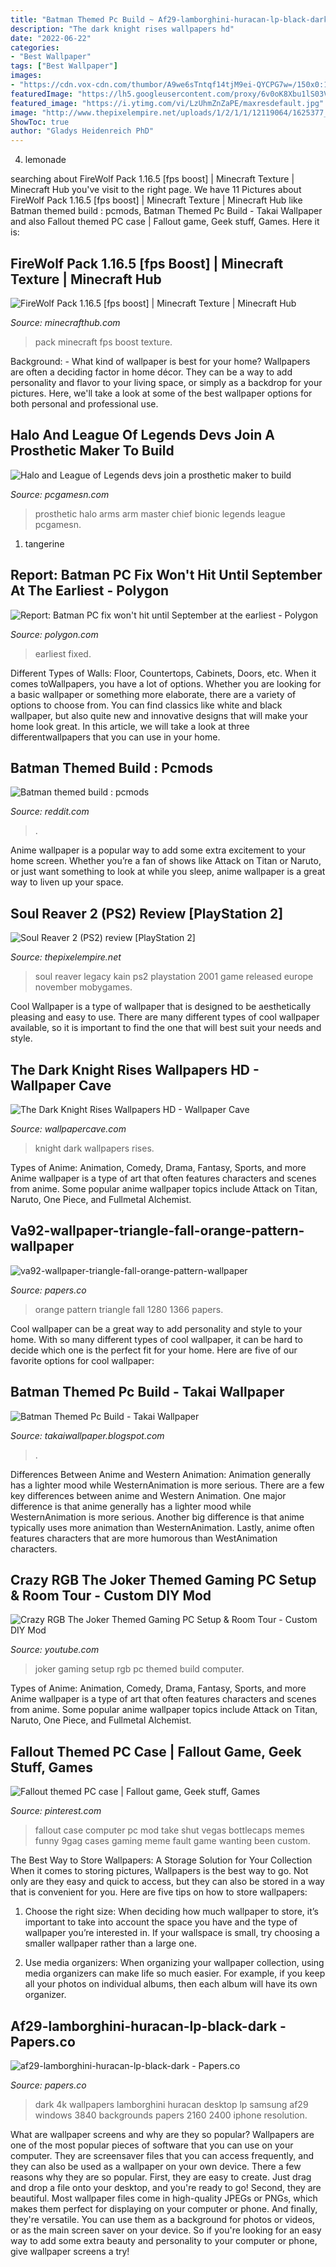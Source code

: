 ```yaml
---
title: "Batman Themed Pc Build ~ Af29-lamborghini-huracan-lp-black-dark"
description: "The dark knight rises wallpapers hd"
date: "2022-06-22"
categories:
- "Best Wallpaper"
tags: ["Best Wallpaper"]
images:
- "https://cdn.vox-cdn.com/thumbor/A9we6sTntqf14tjM9ei-QYCPG7w=/150x0:1770x1080/920x613/filters:focal(150x0:1770x1080)/cdn.vox-cdn.com/uploads/chorus_image/image/46757816/ss_90026e46a995760d53bfa2dc1612b73960c84c94.1920x1080.0.0.jpg"
featuredImage: "https://lh5.googleusercontent.com/proxy/6v0oK8Xbu1lS03V0NdJwu5RaaPGxVmkKUteBS5fjVObdnuXPSUQgmub42uSwzBVSvQhDMlC7Lmg5kbvmI6P9L6fMjMMBVOv0Y5rESsuW6qfubVpFssBbAAer5f2UH7P1ZD768GE=s0-d"
featured_image: "https://i.ytimg.com/vi/LzUhmZnZaPE/maxresdefault.jpg"
image: "http://www.thepixelempire.net/uploads/1/2/1/1/12119064/1625377_orig.jpg"
ShowToc: true
author: "Gladys Heidenreich PhD"
---
```



4. lemonade 

	

		
searching about FireWolf Pack 1.16.5 [fps boost] | Minecraft Texture | Minecraft Hub you've visit to the right page. We have 11 Pictures about FireWolf Pack 1.16.5 [fps boost] | Minecraft Texture | Minecraft Hub like Batman themed build : pcmods, Batman Themed Pc Build - Takai Wallpaper and also Fallout themed PC case | Fallout game, Geek stuff, Games. Here it is:
		
    
## FireWolf Pack 1.16.5 [fps Boost] | Minecraft Texture | Minecraft Hub

<img loading=lazy src="http://minecrafthub.com/image/share/55237_600ca6c2867e3.png" onerror="this.onerror=null;this.src='https://tse1.mm.bing.net/th?id=OIP.t5Tu7vdZvk4-iehhl9dK4gHaD4&amp;pid=15.1';" alt="FireWolf Pack 1.16.5 [fps boost] | Minecraft Texture | Minecraft Hub">

_Source: minecrafthub.com_

>pack minecraft fps boost texture. 

	

Background: - What kind of wallpaper is best for your home?
Wallpapers are often a deciding factor in home décor. They can be a way to add personality and flavor to your living space, or simply as a backdrop for your pictures. Here, we'll take a look at some of the best wallpaper options for both personal and professional use.

    
## Halo And League Of Legends Devs Join A Prosthetic Maker To Build

<img loading=lazy src="https://www.pcgamesn.com/wp-content/uploads/2018/12/limbitless-master-chief-arm.jpg" onerror="this.onerror=null;this.src='https://tse2.mm.bing.net/th?id=OIP.gCsELZ-S3C6Ga61sV4W8LAHaEK&amp;pid=15.1';" alt="Halo and League of Legends devs join a prosthetic maker to build">

_Source: pcgamesn.com_

>prosthetic halo arms arm master chief bionic legends league pcgamesn. 

	

1. tangerine 

    
## Report: Batman PC Fix Won&#039;t Hit Until September At The Earliest - Polygon

<img loading=lazy src="https://cdn.vox-cdn.com/thumbor/A9we6sTntqf14tjM9ei-QYCPG7w=/150x0:1770x1080/920x613/filters:focal(150x0:1770x1080)/cdn.vox-cdn.com/uploads/chorus_image/image/46757816/ss_90026e46a995760d53bfa2dc1612b73960c84c94.1920x1080.0.0.jpg" onerror="this.onerror=null;this.src='https://tse1.mm.bing.net/th?id=OIP.YOsug_DDGpU2Asp11T-3sQHaE7&amp;pid=15.1';" alt="Report: Batman PC fix won&#039;t hit until September at the earliest - Polygon">

_Source: polygon.com_

>earliest fixed. 

	

Different Types of Walls: Floor, Countertops, Cabinets, Doors, etc.
When it comes toWallpapers, you have a lot of options. Whether you are looking for a basic wallpaper or something more elaborate, there are a variety of options to choose from. You can find classics like white and black wallpaper, but also quite new and innovative designs that will make your home look great. In this article, we will take a look at three differentwallpapers that you can use in your home.

    
## Batman Themed Build : Pcmods

<img loading=lazy src="https://i.redd.it/vc4ovhmihsd31.jpg" onerror="this.onerror=null;this.src='https://tse3.mm.bing.net/th?id=OIP.1sbHUE2jPAqnslUYvyYEwAHaFj&amp;pid=15.1';" alt="Batman themed build : pcmods">

_Source: reddit.com_

>. 

	

Anime wallpaper is a popular way to add some extra excitement to your home screen. Whether you’re a fan of shows like Attack on Titan or Naruto, or just want something to look at while you sleep, anime wallpaper is a great way to liven up your space.

    
## Soul Reaver 2 (PS2) Review [PlayStation 2]

<img loading=lazy src="http://www.thepixelempire.net/uploads/1/2/1/1/12119064/1625377_orig.jpg" onerror="this.onerror=null;this.src='https://tse3.mm.bing.net/th?id=OIP.8ORCzPJUimhB7Pexuo3NpAHaKO&amp;pid=15.1';" alt="Soul Reaver 2 (PS2) review [PlayStation 2]">

_Source: thepixelempire.net_

>soul reaver legacy kain ps2 playstation 2001 game released europe november mobygames. 

	

Cool Wallpaper is a type of wallpaper that is designed to be aesthetically pleasing and easy to use. There are many different types of cool wallpaper available, so it is important to find the one that will best suit your needs and style.

    
## The Dark Knight Rises Wallpapers HD - Wallpaper Cave

<img loading=lazy src="https://wallpapercave.com/wp/gV3NVtV.jpg" onerror="this.onerror=null;this.src='https://tse2.mm.bing.net/th?id=OIP.P2ZG15EhGS7saPR-UFM8MwHaEK&amp;pid=15.1';" alt="The Dark Knight Rises Wallpapers HD - Wallpaper Cave">

_Source: wallpapercave.com_

>knight dark wallpapers rises. 

	

Types of Anime: Animation, Comedy, Drama, Fantasy, Sports, and more
Anime wallpaper is a type of art that often features characters and scenes from anime. Some popular anime wallpaper topics include Attack on Titan, Naruto, One Piece, and Fullmetal Alchemist.

    
## Va92-wallpaper-triangle-fall-orange-pattern-wallpaper

<img loading=lazy src="https://papers.co/wallpaper/papers.co-va92-wallpaper-triangle-fall-orange-pattern-29-wallpaper.jpg" onerror="this.onerror=null;this.src='https://tse1.mm.bing.net/th?id=OIP.TkKo2K65ruHi00UpMjlT6AHaEK&amp;pid=15.1';" alt="va92-wallpaper-triangle-fall-orange-pattern-wallpaper">

_Source: papers.co_

>orange pattern triangle fall 1280 1366 papers. 

	

Cool wallpaper can be a great way to add personality and style to your home. With so many different types of cool wallpaper, it can be hard to decide which one is the perfect fit for your home. Here are five of our favorite options for cool wallpaper: 

    
## Batman Themed Pc Build - Takai Wallpaper

<img loading=lazy src="https://lh5.googleusercontent.com/proxy/6v0oK8Xbu1lS03V0NdJwu5RaaPGxVmkKUteBS5fjVObdnuXPSUQgmub42uSwzBVSvQhDMlC7Lmg5kbvmI6P9L6fMjMMBVOv0Y5rESsuW6qfubVpFssBbAAer5f2UH7P1ZD768GE=s0-d" onerror="this.onerror=null;this.src='https://tse4.mm.bing.net/th?id=OIP.EBaxYsAkFgOYb8QWhNgeeAAAAA&amp;pid=15.1';" alt="Batman Themed Pc Build - Takai Wallpaper">

_Source: takaiwallpaper.blogspot.com_

>. 

	

Differences Between Anime and Western Animation: Animation generally has a lighter mood while WesternAnimation is more serious.
There are a few key differences between anime and Western Animation. One major difference is that anime generally has a lighter mood while WesternAnimation is more serious. Another big difference is that anime typically uses more animation than WesternAnimation. Lastly, anime often features characters that are more humorous than WestAnimation characters.

    
## Crazy RGB The Joker Themed Gaming PC Setup &amp; Room Tour - Custom DIY Mod

<img loading=lazy src="https://i.ytimg.com/vi/LzUhmZnZaPE/maxresdefault.jpg" onerror="this.onerror=null;this.src='https://tse3.mm.bing.net/th?id=OIP.Xh8rAGWfVghcRRIXmXjWeQHaEK&amp;pid=15.1';" alt="Crazy RGB The Joker Themed Gaming PC Setup &amp; Room Tour - Custom DIY Mod">

_Source: youtube.com_

>joker gaming setup rgb pc themed build computer. 

	

Types of Anime: Animation, Comedy, Drama, Fantasy, Sports, and more
Anime wallpaper is a type of art that often features characters and scenes from anime. Some popular anime wallpaper topics include Attack on Titan, Naruto, One Piece, and Fullmetal Alchemist.

    
## Fallout Themed PC Case | Fallout Game, Geek Stuff, Games

<img loading=lazy src="https://i.pinimg.com/736x/0e/a5/f4/0ea5f41a199185293af2cbf90ad58455--case-mods-fallout-pc.jpg" onerror="this.onerror=null;this.src='https://tse3.mm.bing.net/th?id=OIP.Ay6Q_gclvYPj7P3qpyxSAwHaR9&amp;pid=15.1';" alt="Fallout themed PC case | Fallout game, Geek stuff, Games">

_Source: pinterest.com_

>fallout case computer pc mod take shut vegas bottlecaps memes funny 9gag cases gaming meme fault game wanting been custom. 

	

The Best Way to Store Wallpapers: A Storage Solution for Your Collection
When it comes to storing pictures, Wallpapers is the best way to go. Not only are they easy and quick to access, but they can also be stored in a way that is convenient for you. Here are five tips on how to store wallpapers:
1) Choose the right size: When deciding how much wallpaper to store, it’s important to take into account the space you have and the type of wallpaper you’re interested in. If your wallspace is small, try choosing a smaller wallpaper rather than a large one.

2) Use media organizers: When organizing your wallpaper collection, using media organizers can make life so much easier. For example, if you keep all your photos on individual albums, then each album will have its own organizer.

    
## Af29-lamborghini-huracan-lp-black-dark - Papers.co

<img loading=lazy src="http://papers.co/wallpaper/papers.co-af29-lamborghini-huracan-lp-black-dark-35-3840x2160-4k-wallpaper.jpg" onerror="this.onerror=null;this.src='https://tse2.mm.bing.net/th?id=OIP.ahg3OM12Vtt9pJn-FxZFBAHaEK&amp;pid=15.1';" alt="af29-lamborghini-huracan-lp-black-dark - Papers.co">

_Source: papers.co_

>dark 4k wallpapers lamborghini huracan desktop lp samsung af29 windows 3840 backgrounds papers 2160 2400 iphone resolution. 

	

What are wallpaper screens and why are they so popular?
Wallpapers are one of the most popular pieces of software that you can use on your computer. They are screensaver files that you can access frequently, and they can also be used as a wallpaper on your own device. There a few reasons why they are so popular. First, they are easy to create. Just drag and drop a file onto your desktop, and you're ready to go! Second, they are beautiful. Most wallpaper files come in high-quality JPEGs or PNGs, which makes them perfect for displaying on your computer or phone. And finally, they're versatile. You can use them as a background for photos or videos, or as the main screen saver on your device. So if you're looking for an easy way to add some extra beauty and personality to your computer or phone, give wallpaper screens a try!

